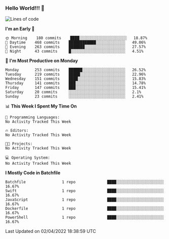 ### Hello World!!! 👋

<!--
**kekotek/kekotek** is a ✨ _special_ ✨ repository because its `README.md` (this file) appears on your GitHub profile.

Here are some ideas to get you started:

- 🔭 I’m currently working on ...
- 🌱 I’m currently learning ...
- 👯 I’m looking to collaborate on ...
- 🤔 I’m looking for help with ...
- 💬 Ask me about ...
- 📫 How to reach me: ...
- 😄 Pronouns: ...
- ⚡ Fun fact: ...
-->

<!--START_SECTION:waka-->
![Lines of code](https://img.shields.io/badge/From%20Hello%20World%20I%27ve%20Written-19%20Thousand%20lines%20of%20code-blue)

**I'm an Early 🐤** 

```text
🌞 Morning    180 commits    ████░░░░░░░░░░░░░░░░░░░░░   18.87% 
🌆 Daytime    468 commits    ████████████░░░░░░░░░░░░░   49.06% 
🌃 Evening    263 commits    ███████░░░░░░░░░░░░░░░░░░   27.57% 
🌙 Night      43 commits     █░░░░░░░░░░░░░░░░░░░░░░░░   4.51%

```
📅 **I'm Most Productive on Monday** 

```text
Monday       253 commits    ██████░░░░░░░░░░░░░░░░░░░   26.52% 
Tuesday      219 commits    █████░░░░░░░░░░░░░░░░░░░░   22.96% 
Wednesday    151 commits    ████░░░░░░░░░░░░░░░░░░░░░   15.83% 
Thursday     141 commits    ███░░░░░░░░░░░░░░░░░░░░░░   14.78% 
Friday       147 commits    ███░░░░░░░░░░░░░░░░░░░░░░   15.41% 
Saturday     20 commits     ░░░░░░░░░░░░░░░░░░░░░░░░░   2.1% 
Sunday       23 commits     ░░░░░░░░░░░░░░░░░░░░░░░░░   2.41%

```


📊 **This Week I Spent My Time On** 

```text
💬 Programming Languages: 
No Activity Tracked This Week

🔥 Editors: 
No Activity Tracked This Week

🐱‍💻 Projects: 
No Activity Tracked This Week

💻 Operating System: 
No Activity Tracked This Week

```

**I Mostly Code in Batchfile** 

```text
Batchfile                1 repo              ████░░░░░░░░░░░░░░░░░░░░░   16.67% 
Swift                    1 repo              ████░░░░░░░░░░░░░░░░░░░░░   16.67% 
JavaScript               1 repo              ████░░░░░░░░░░░░░░░░░░░░░   16.67% 
Dockerfile               1 repo              ████░░░░░░░░░░░░░░░░░░░░░   16.67% 
PowerShell               1 repo              ████░░░░░░░░░░░░░░░░░░░░░   16.67%

```



 Last Updated on 02/04/2022 18:38:59 UTC
<!--END_SECTION:waka-->
